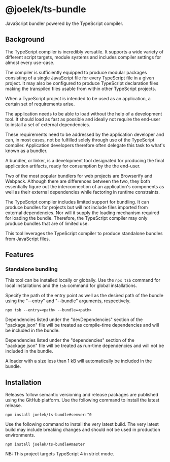 # @joelek/ts-bundle

JavaScript bundler powered by the TypeScript compiler.

## Background

The TypeScript compiler is incredibly versatile. It supports a wide variety of different script targets, module systems and includes compiler settings for almost every use-case.

The compiler is sufficiently equipped to produce modular packages consisting of a single JavaScript file for every TypeScript file in a given project. It may also be configured to produce TypeScript declaration files making the transpiled files usable from within other TypeScript projects.

When a TypeScript project is intended to be used as an application, a certain set of requirements arise.

The application needs to be able to load without the help of a development tool. It should load as fast as possible and ideally not require the end-user to install a set of external dependencies.

These requirements need to be addressed by the application developer and can, in most cases, not be fulfilled solely through use of the TypeScript compiler. Application developers therefore often delegate this task to what's known as a bundler.

A bundler, or linker, is a development tool designated for producing the final application artifacts, ready for consumption by the the end-user.

Two of the most popular bundlers for web projects are Browserify and Webpack. Although there are differences between the two, they both essentially figure out the interconnection of an application's components as well as their external dependencies while factoring in runtime constraints.

The TypeScript compiler includes limited support for bundling. It can produce bundles for projects but will not include files imported from external dependencies. Nor will it supply the loading mechanism required for loading the bundle. Therefore, the TypeScript compiler may only produce bundles that are of limited use.

This tool leverages the TypeScript compiler to produce standalone bundles from JavaScript files.

## Features

### Standalone bundling

This tool can be installed locally or globally. Use the `npx tsb` command for local installations and the `tsb` command for global installations.

Specify the path of the entry point as well as the desired path of the bundle using the "--entry" and "--bundle" arguments, respectively.

```
npx tsb --entry=<path> --bundle=<path>
```

Dependencies listed under the "devDependencies" section of the "package.json" file will be treated as compile-time dependencies and will be included in the bundle.

Dependencies listed under the "dependencies" section of the "package.json" file will be treated as run-time dependencies and will not be included in the bundle.

A loader with a size less than 1 kB will automatically be included in the bundle.

## Installation

Releases follow semantic versioning and release packages are published using the GitHub platform. Use the following command to install the latest release.

```
npm install joelek/ts-bundle#semver:^0
```

Use the following command to install the very latest build. The very latest build may include breaking changes and should not be used in production environments.

```
npm install joelek/ts-bundle#master
```

NB: This project targets TypeScript 4 in strict mode.

